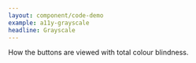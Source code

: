 ```yaml
---
layout: component/code-demo
example: a11y-grayscale
headline: Grayscale
---
```


How the buttons are viewed with total colour blindness.
